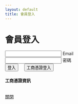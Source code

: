 ```yaml
---
layout: default
title: 會員登入
---
```


<div class="container">
  <h1>會員登入</h1>
  <form action="#" method="POST">
    <div class="input-field">
      <input id="email" type="email" name="email" required>
      <label for="email">Email</label>
    </div>
    <div class="input-field">
      <input id="password" type="password" name="password" required>
      <label for="password">密碼</label>
    </div>
    <button type="submit" class="btn waves-effect">登入</button>
    <button id="corp-cert-login" type="button" class="btn waves-effect" style="margin-left: 1rem;">工商憑證登入</button>
  </form>
  <div id="cert-modal" class="modal">
    <div class="modal-content">
      <h4>工商憑證資訊</h4>
      <pre id="cert-data"></pre>
    </div>
    <div class="modal-footer">
      <a href="#!" class="modal-close waves-effect btn-flat">關閉</a>
    </div>
  </div>
</div>

<script>
  document.addEventListener('DOMContentLoaded', function() {
    var btn = document.getElementById('corp-cert-login');
    var modalElem = document.getElementById('cert-modal');
    var certDataElem = document.getElementById('cert-data');
    if (btn) {
      btn.addEventListener('click', function() {
        fetch('http://127.0.0.1:61161/pkcs11info?withcert=true')
          .then(function(resp) { return resp.text(); })
          .then(function(text) {
            if (certDataElem) {
              certDataElem.textContent = text;
            }
            var instance = M.Modal.getInstance(modalElem);
            instance.open();
          })
          .catch(function(err) {
            if (certDataElem) {
              certDataElem.textContent = '無法取得憑證資訊';
            }
            var instance = M.Modal.getInstance(modalElem);
            instance.open();
          });
      });
    }
  });
</script>
